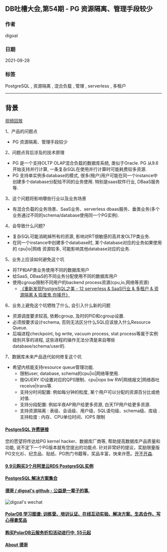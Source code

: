 ## DB吐槽大会,第54期 - PG 资源隔离、管理手段较少   
  
### 作者  
digoal  
  
### 日期  
2021-09-28  
  
### 标签  
PostgreSQL , 资源隔离 , 混合负载 , 管理 , serverless , 多租户    
  
----  
  
## 背景  
[视频回放](https://www.bilibili.com/video/BV1pv411M7v2/)  
  
1、产品的问题点  
- PG 资源隔离、管理手段较少   
  
2、问题点背后涉及的技术原理  
- PG 是一个支持OLTP OLAP混合负载的数据库系统, 类似于Oracle. PG 从9.6开始支持并行计算, 一条复杂SQL在使用并行计算时可能耗费较多资源.    
- PG 支持单实例多database的模式, 很多(租户)用户可能在同一个instance中创建多个database分配给不同的业务使用. 特别是saas软件行业, DBaaS服务等.   
  
3、这个问题将影响哪些行业以及业务场景  
- 有混合负载的业务场景、SaaS业务、serverless dbaas服务、垂类业务(多个业务通过不同的schema/database使用同一个PG实例).    
  
4、会导致什么问题?  
- 复杂SQL可能消耗掉所有的资源, 影响对RT很敏感的高并发OLTP类业务.  
- 在同一个instance中创建多个database时, 某个database对应的业务如果使用的 cpu|io|网络 资源较多, 可能影响其他database对应的业务.   
  
5、业务上应该如何避免这个坑  
- 将TP和AP类业务使用不同的数据库用户  
- 给SaaS, DBaaS的不同业务分配使用不同的数据库用户  
- 使用cgroup限制不同用户的backend process资源(cpu,io,网络等资源)  
    - [《重新发现PostgreSQL之美 - 12 serverless & SaaS行业 & 多租户 & 资源隔离 & 捣蛋鬼,你揍开》](../202106/20210603_01.md)    
  
6、业务上避免这个坑牺牲了什么, 会引入什么新的问题  
- 资源调度要求较高, 依赖cgroup, 及时的PID和cgroup设置.    
- 必须按要求设计schema, 否则无法区分什么SQL应该放入什么Resource Queue.     
- 后端进程checkpoint, bg write, vacuum process, stat process等属于实例级别共享的进程, 这些进程的操作无法分清是来自哪些database/schema/user的.   
  
7、数据库未来产品迭代如何修复这个坑  
- 希望内核能支持resource queue管理功能.   
    - 限制user, database, schema的cpu|io|网络等使用.   
    - 按QUERY ID设置对应的QPS限制、cpu|iops bw RW|网络报文|网络吞吐receive|trans等.  
    - 支持分时间配置: 例如每分钟的粒度, 某个用户可以分配的资源百分比或绝对值.  
    - 支持分段配置: 例如半夜AP用户给更多资源, 白天TP用户给更多资源.    
    - 支持资源隔离 : 表级、会话级、用户级、SQL语句级、schema级、库级 . 支持粒度 : 内存、CPU单位时间、IOPS  限制  
  
  
  
  
  
#### [PostgreSQL 许愿链接](https://github.com/digoal/blog/issues/76 "269ac3d1c492e938c0191101c7238216")
您的愿望将传达给PG kernel hacker、数据库厂商等, 帮助提高数据库产品质量和功能, 说不定下一个PG版本就有您提出的功能点. 针对非常好的提议，奖励限量版PG文化衫、纪念品、贴纸、PG热门书籍等，奖品丰富，快来许愿。[开不开森](https://github.com/digoal/blog/issues/76 "269ac3d1c492e938c0191101c7238216").  
  
  
#### [9.9元购买3个月阿里云RDS PostgreSQL实例](https://www.aliyun.com/database/postgresqlactivity "57258f76c37864c6e6d23383d05714ea")
  
  
#### [PostgreSQL 解决方案集合](https://yq.aliyun.com/topic/118 "40cff096e9ed7122c512b35d8561d9c8")
  
  
#### [德哥 / digoal's github - 公益是一辈子的事.](https://github.com/digoal/blog/blob/master/README.md "22709685feb7cab07d30f30387f0a9ae")
  
  
![digoal's wechat](../pic/digoal_weixin.jpg "f7ad92eeba24523fd47a6e1a0e691b59")
  
  
#### [PolarDB 学习图谱: 训练营、培训认证、在线互动实验、解决方案、生态合作、写心得拿奖品](https://www.aliyun.com/database/openpolardb/activity "8642f60e04ed0c814bf9cb9677976bd4")
  
  
#### [购买PolarDB云服务折扣活动进行中, 55元起](https://www.aliyun.com/activity/new/polardb-yunparter?userCode=bsb3t4al "e0495c413bedacabb75ff1e880be465a")
  
  
#### [About 德哥](https://github.com/digoal/blog/blob/master/me/readme.md "a37735981e7704886ffd590565582dd0")
  
